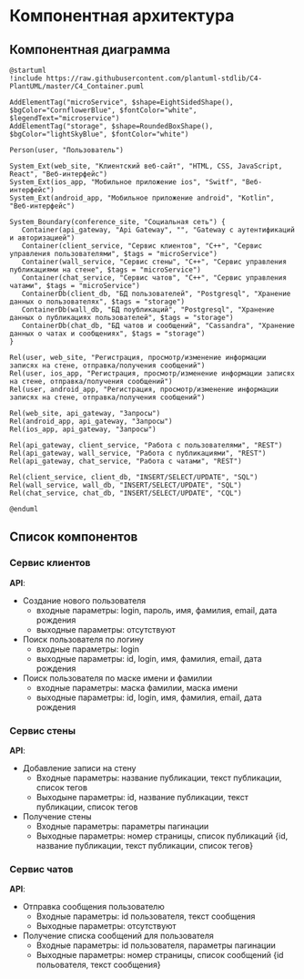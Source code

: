 # Компонентная архитектура

<!-- Состав и взаимосвязи компонентов системы между собой и внешними системами с указанием протоколов, ключевые технологии, используемые для реализации компонентов.
Диаграмма контейнеров C4 и текстовое описание. 
-->

## Компонентная диаграмма

```plantuml
@startuml
!include https://raw.githubusercontent.com/plantuml-stdlib/C4-PlantUML/master/C4_Container.puml

AddElementTag("microService", $shape=EightSidedShape(), $bgColor="CornflowerBlue", $fontColor="white", $legendText="microservice")
AddElementTag("storage", $shape=RoundedBoxShape(), $bgColor="lightSkyBlue", $fontColor="white")

Person(user, "Пользователь")

System_Ext(web_site, "Клиентский веб-сайт", "HTML, CSS, JavaScript, React", "Веб-интерфейс")
System_Ext(ios_app, "Мобильное приложение ios", "Switf", "Веб-интерфейс")
System_Ext(android_app, "Мобильное приложение android", "Kotlin", "Веб-интерфейс")

System_Boundary(conference_site, "Социальная сеть") {
   Container(api_gateway, "Api Gateway", "", "Gateway с аутентификаций и авторизацией")
   Container(client_service, "Сервис клиентов", "C++", "Сервис управления пользователями", $tags = "microService")    
   Container(wall_service, "Сервис стены", "C++", "Сервис управления публикациями на стене", $tags = "microService") 
   Container(chat_service, "Сервис чатов", "C++", "Сервис управления чатами", $tags = "microService")   
   ContainerDb(client_db, "БД пользователей", "Postgresql", "Хранение данных о пользователях", $tags = "storage")
   ContainerDb(wall_db, "БД поубликаций", "Postgresql", "Хранение данных о публикациях пользователей", $tags = "storage")
   ContainerDb(chat_db, "БД чатов и сообщений", "Cassandra", "Хранение данных о чатах и сообщениях", $tags = "storage")
}

Rel(user, web_site, "Регистрация, просмотр/изменение информации записях на стене, отправка/получения сообщений")
Rel(user, ios_app, "Регистрация, просмотр/изменение информации записях на стене, отправка/получения сообщений")
Rel(user, android_app, "Регистрация, просмотр/изменение информации записях на стене, отправка/получения сообщений")

Rel(web_site, api_gateway, "Запросы")
Rel(android_app, api_gateway, "Запросы")
Rel(ios_app, api_gateway, "Запросы")

Rel(api_gateway, client_service, "Работа с пользователями", "REST")
Rel(api_gateway, wall_service, "Работа с публикациями", "REST")
Rel(api_gateway, chat_service, "Работа с чатами", "REST")

Rel(client_service, client_db, "INSERT/SELECT/UPDATE", "SQL")
Rel(wall_service, wall_db, "INSERT/SELECT/UPDATE", "SQL")
Rel(chat_service, chat_db, "INSERT/SELECT/UPDATE", "СQL")

@enduml
```

## Список компонентов

### Сервис клиентов

**API**:

- Создание нового пользователя
    - входные параметры: login, пароль, имя, фамилия, email, дата рождения
    - выходные параметры: отсутствуют
- Поиск пользователя по логину
    - входные параметры:  login
    - выходные параметры: id, login, имя, фамилия, email, дата рождения
- Поиск пользователя по маске имени и фамилии
    - входные параметры: маска фамилии, маска имени
    - выходные параметры: id, login, имя, фамилия, email, дата рождения

### Сервис стены

**API**:

- Добавление записи на стену
    - Входные параметры: название публикации, текст публикации, список тегов
    - Выходыне параметры: id, название публикации, текст публикации, список тегов
- Получение стены
    - Входные параметры: параметры пагинации
    - Выходные параметры: номер страницы, список публикаций {id, название публикации, текст публикации, список тегов}

### Сервис чатов

**API**:

- Отправка сообщения пользователю
    - Входные параметры: id пользователя, текст сообщения
    - Выходные параметры: отсутствуют
- Получение списка сообщений для пользователя
    - Входные параметры: id пользователя, параметры пагинации
    - Выходные параметры: номер страницы, список сообщений {id польователя, текст сообщения}